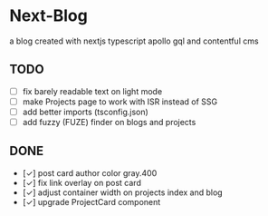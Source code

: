 # Next-Blog
a blog created with nextjs typescript apollo gql and contentful cms

## TODO
- [ ] fix barely readable text on light mode
- [ ] make Projects page to work with ISR instead of SSG
- [ ] add better imports (tsconfig.json)
- [ ] add fuzzy (FUZE) finder on blogs and projects

## DONE
- [✓] post card author color gray.400
- [✓] fix link overlay on post card
- [✓] adjust container width on projects index and blog
- [✓] upgrade ProjectCard component
